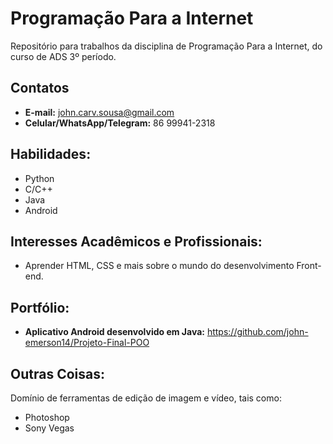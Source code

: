 # Programação Para a Internet
Repositório para trabalhos da disciplina de Programação Para a Internet, do curso de ADS 3º período.

## Contatos
- **E-mail:** john.carv.sousa@gmail.com
- **Celular/WhatsApp/Telegram:** 86 99941-2318

## Habilidades:
- Python
- C/C++
- Java
- Android

## Interesses Acadêmicos e Profissionais:
- Aprender HTML, CSS e mais sobre o mundo do desenvolvimento Front-end.

## Portfólio:
- **Aplicativo Android desenvolvido em Java:** https://github.com/john-emerson14/Projeto-Final-POO

## Outras Coisas:
Domínio de ferramentas de edição de imagem e vídeo, tais como:
- Photoshop
- Sony Vegas
